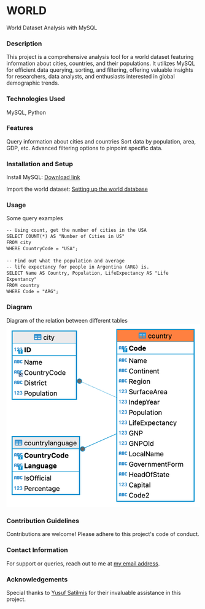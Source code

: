 
# WORLD
World Dataset Analysis with MySQL

### Description
This project is a comprehensive analysis tool for a world dataset featuring information about cities, countries, and their populations. It utilizes MySQL for efficient data querying, sorting, and filtering, offering valuable insights for researchers, data analysts, and enthusiasts interested in global demographic trends.

### Technologies Used
MySQL, Python

### Features
Query information about cities and countries
Sort data by population, area, GDP, etc.
Advanced filtering options to pinpoint specific data.

### Installation and Setup
Install MySQL: [Download link](https://dev.mysql.com/downloads/installer/)

Import the world dataset: [Setting up the world database](https://dev.mysql.com/doc/world-setup/en/)

### Usage
Some query examples
```
-- Using count, get the number of cities in the USA
SELECT COUNT(*) AS "Number of Cities in US"
FROM city
WHERE CountryCode = "USA";

-- Find out what the population and average 
-- life expectancy for people in Argentina (ARG) is.
SELECT Name AS Country, Population, LifeExpectancy AS "Life Expentancy"
FROM country
WHERE Code = "ARG";
```

### Diagram
Diagram of the relation between different tables
![Diagram](assets/diagram.png)

### Contribution Guidelines
Contributions are welcome! Please adhere to this project's code of conduct.

### Contact Information
For support or queries, reach out to me at [my email address](mailto:albertevieites@gmail.com).

### Acknowledgements
Special thanks to [Yusuf Satilmis](https://github.com/yusufsjustit) for their invaluable assistance in this project.

